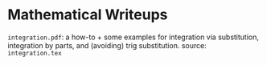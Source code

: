 # Mathematical Writeups

`integration.pdf`: a how-to + some examples for integration via substitution, integration by parts, and (avoiding) trig substitution. source: `integration.tex`
